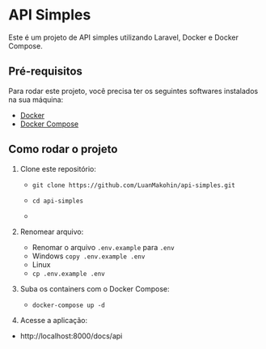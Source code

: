 # API Simples

Este é um projeto de API simples utilizando Laravel, Docker e Docker Compose.

## Pré-requisitos

Para rodar este projeto, você precisa ter os seguintes softwares instalados na sua máquina:

- [Docker](https://www.docker.com/)
- [Docker Compose](https://docs.docker.com/compose/)

## Como rodar o projeto

1. Clone este repositório:
   - ```git clone https://github.com/LuanMakohin/api-simples.git```

   - ```cd api-simples```
   - 
2. Renomear arquivo:
   - Renomar o arquivo ```.env.example``` para ```.env```
   - Windows
     ``` copy .env.example .env ```
   - Linux
   - ``` cp .env.example .env ```

4. Suba os containers com o Docker Compose:
   - ```docker-compose up -d```
    
5. Acesse a aplicação:
  - http://localhost:8000/docs/api
